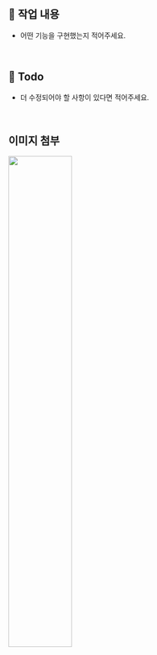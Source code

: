 ## 🔎 작업 내용

- 어떤 기능을 구현했는지 적어주세요.

  <br/>

## 🔧 Todo

- 더 수정되어야 할 사항이 있다면 적어주세요.

  <br/>

## 이미지 첨부

<img src="파일주소" width="50%" height="50%"/>

<br/>
